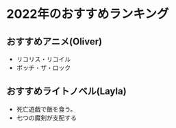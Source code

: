 # 2022年のおすすめランキング

## おすすめアニメ(Oliver)
- リコリス・リコイル
- ボッチ・ザ・ロック

## おすすめライトノベル(Layla)
- 死亡遊戯で飯を食う。
- 七つの魔剣が支配する
